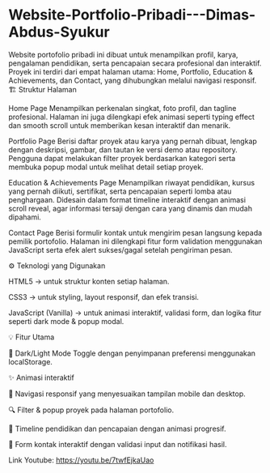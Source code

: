 # Website-Portfolio-Pribadi---Dimas-Abdus-Syukur
Website portofolio pribadi ini dibuat untuk menampilkan profil, karya, pengalaman pendidikan, serta pencapaian secara profesional dan interaktif. Proyek ini terdiri dari empat halaman utama: Home, Portfolio, Education &amp; Achievements, dan Contact, yang dihubungkan melalui navigasi responsif.
🏗️ Struktur Halaman

Home Page
Menampilkan perkenalan singkat, foto profil, dan tagline profesional. Halaman ini juga dilengkapi efek animasi seperti typing effect dan smooth scroll untuk memberikan kesan interaktif dan menarik.

Portfolio Page
Berisi daftar proyek atau karya yang pernah dibuat, lengkap dengan deskripsi, gambar, dan tautan ke versi demo atau repository. Pengguna dapat melakukan filter proyek berdasarkan kategori serta membuka popup modal untuk melihat detail setiap proyek.

Education & Achievements Page
Menampilkan riwayat pendidikan, kursus yang pernah diikuti, sertifikat, serta pencapaian seperti lomba atau penghargaan. Didesain dalam format timeline interaktif dengan animasi scroll reveal, agar informasi tersaji dengan cara yang dinamis dan mudah dipahami.

Contact Page
Berisi formulir kontak untuk mengirim pesan langsung kepada pemilik portofolio. Halaman ini dilengkapi fitur form validation menggunakan JavaScript serta efek alert sukses/gagal setelah pengiriman pesan.

⚙️ Teknologi yang Digunakan

HTML5 → untuk struktur konten setiap halaman.

CSS3 → untuk styling, layout responsif, dan efek transisi.

JavaScript (Vanilla) → untuk animasi interaktif, validasi form, dan logika fitur seperti dark mode & popup modal.

💡 Fitur Utama

🌙 Dark/Light Mode Toggle dengan penyimpanan preferensi menggunakan localStorage.

✨ Animasi interaktif

🧭 Navigasi responsif yang menyesuaikan tampilan mobile dan desktop.

🔍 Filter & popup proyek pada halaman portofolio.

🏅 Timeline pendidikan dan pencapaian dengan animasi progresif.

📩 Form kontak interaktif dengan validasi input dan notifikasi hasil.

Link Youtube: https://youtu.be/7twfEjkaUao
